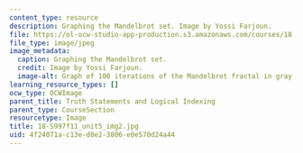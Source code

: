 ```yaml
---
content_type: resource
description: Graphing the Mandelbrot set. Image by Yossi Farjoun.
file: https://ol-ocw-studio-app-production.s3.amazonaws.com/courses/18-s997-introduction-to-matlab-programming-fall-2011/4f24071ac13ed8e23806e0e570d24a44_18-S997f11_unit5_img2.jpg
file_type: image/jpeg
image_metadata:
  caption: Graphing the Mandelbrot set.
  credit: Image by Yossi Farjoun.
  image-alt: Graph of 100 iterations of the Mandelbrot fractal in gray.
learning_resource_types: []
ocw_type: OCWImage
parent_title: Truth Statements and Logical Indexing
parent_type: CourseSection
resourcetype: Image
title: 18-S997f11_unit5_img2.jpg
uid: 4f24071a-c13e-d8e2-3806-e0e570d24a44
---
```

